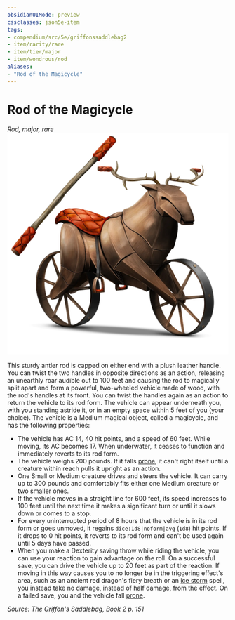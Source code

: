 ```yaml
---
obsidianUIMode: preview
cssclasses: json5e-item
tags:
- compendium/src/5e/griffonssaddlebag2
- item/rarity/rare
- item/tier/major
- item/wondrous/rod
aliases: 
- "Rod of the Magicycle"
---
```

# Rod of the Magicycle
*Rod, major, rare*  
![](https://raw.githubusercontent.com/TheGiddyLimit/homebrew-img/main/img/GriffonsSaddlebag2/Items/Rod-of-the-Magicycle.webp#right)  


This sturdy antler rod is capped on either end with a plush leather handle. You can twist the two handles in opposite directions as an action, releasing an unearthly roar audible out to 100 feet and causing the rod to magically split apart and form a powerful, two-wheeled vehicle made of wood, with the rod's handles at its front. You can twist the handles again as an action to return the vehicle to its rod form. The vehicle can appear underneath you, with you standing astride it, or in an empty space within 5 feet of you (your choice). The vehicle is a Medium magical object, called a magicycle, and has the following properties:

- The vehicle has AC 14, 40 hit points, and a speed of 60 feet. While moving, its AC becomes 17. When underwater, it ceases to function and immediately reverts to its rod form.  
- The vehicle weighs 200 pounds. If it falls [prone](/compendium/rules/conditions.md#Prone), it can't right itself until a creature within reach pulls it upright as an action.  
- One Small or Medium creature drives and steers the vehicle. It can carry up to 300 pounds and comfortably fits either one Medium creature or two smaller ones.  
- If the vehicle moves in a straight line for 600 feet, its speed increases to 100 feet until the next time it makes a significant turn or until it slows down or comes to a stop.  
- For every uninterrupted period of 8 hours that the vehicle is in its rod form or goes unmoved, it regains `dice:1d8|noform|avg` (`1d8`) hit points. If it drops to 0 hit points, it reverts to its rod form and can't be used again until 5 days have passed.  
- When you make a Dexterity saving throw while riding the vehicle, you can use your reaction to gain advantage on the roll. On a successful save, you can drive the vehicle up to 20 feet as part of the reaction. If moving in this way causes you to no longer be in the triggering effect's area, such as an ancient red dragon's fiery breath or an [ice storm](compendium/spells/ice-storm.md) spell, you instead take no damage, instead of half damage, from the effect. On a failed save, you and the vehicle fall [prone](/compendium/rules/conditions.md#Prone).  

*Source: The Griffon's Saddlebag, Book 2 p. 151*